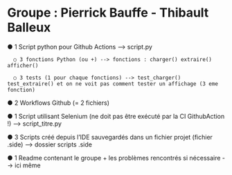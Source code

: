 # Groupe : Pierrick Bauffe - Thibault Balleux

● 1 Script python pour Github Actions --> script.py

      ○ 3 fonctions Python (ou +) --> fonctions : charger() extraire() afficher()

      ○ 3 tests (1 pour chaque fonctions) --> test_charger() test_extraire() et on ne voit pas comment tester un affichage (3 eme fonction)

● 2 Workflows Github (= 2 fichiers)

● 1 Script utilisant Selenium (ne doit pas être exécuté par la CI GithubAction !) --> script_titre.py

● 3 Scripts créé depuis l’IDE sauvegardés dans un fichier projet (fichier .side) --> dossier scripts .side

● 1 Readme contenant le groupe + les problèmes rencontrés si nécessaire --> ici même
